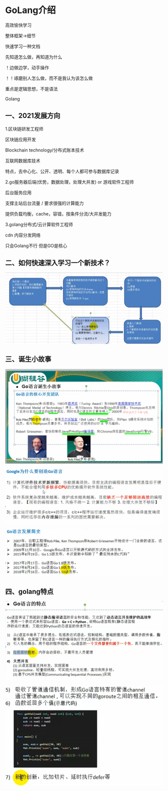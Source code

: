 # GoLang介绍

高效愉快学习

整体框架->细节

快速学习一种文档

先知道怎么做，再知道为什么

！边做边学，动手操作

！！琢磨别人怎么做，而不是我认为该怎么做

重点是逻辑思想，不是语法

Golang

## **一、2021发展方向**

1.区块链研发工程师

区块链应用开发

Blockchain technology/分布式账本技术

互联网数据库技术

特点，去中心化、公开、透明、每个人都可参与数据库记录

2.go服务器后端(优势，数据处理，处理大并发)  or 游戏软件工程师

后台服务应用

支撑主站后台流量 / 要求很强的计算能力

提供负载均衡，cache，容错，按条件分流/大并发能力

3.golang分布式/云计算软件工程师

cdn 内容分发网络

只会Golang不行 但是GO是核心

## **二、如何快速深入学习一个新技术？**

   ![b](./img/01img/1.png)

## **三、诞生小故事**

   ![b](./img/01img/2.png)

   ![0](./img/01img/3.png)

   ![0](./img/01img/4.PNG)

## **四、golang特点**

   ![b](./img/01img/5.PNG)

   ![b](./img/01img/6.PNG)

